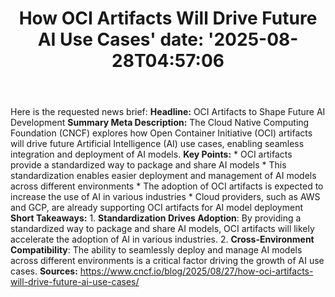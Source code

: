 ﻿---
title: "How OCI Artifacts Will Drive Future AI Use Cases'
date: '2025-08-28T04:57:06"
category: "Markets"
summary: ""
slug: "how oci artifacts will drive future ai use cases"
source_urls:
  - "https://www.cncf.io/blog/2025/08/27/how-oci-artifacts-will-drive-future-ai-use-cases/"
seo:
  title: "How OCI Artifacts Will Drive Future AI Use Cases | Hash n Hedge'
  description: '"
  keywords: ["news", "markets", "brief"]
---
Here is the requested news brief:  **Headline:** OCI Artifacts to Shape Future AI Development  **Summary Meta Description:** The Cloud Native Computing Foundation (CNCF) explores how Open Container Initiative (OCI) artifacts will drive future Artificial Intelligence (AI) use cases, enabling seamless integration and deployment of AI models.  **Key Points:**  * OCI artifacts provide a standardized way to package and share AI models * This standardization enables easier deployment and management of AI models across different environments * The adoption of OCI artifacts is expected to increase the use of AI in various industries * Cloud providers, such as AWS and GCP, are already supporting OCI artifacts for AI model deployment  **Short Takeaways:**  1. **Standardization Drives Adoption**: By providing a standardized way to package and share AI models, OCI artifacts will likely accelerate the adoption of AI in various industries. 2. **Cross-Environment Compatibility**: The ability to seamlessly deploy and manage AI models across different environments is a critical factor driving the growth of AI use cases.  **Sources:**  https://www.cncf.io/blog/2025/08/27/how-oci-artifacts-will-drive-future-ai-use-cases/ 
